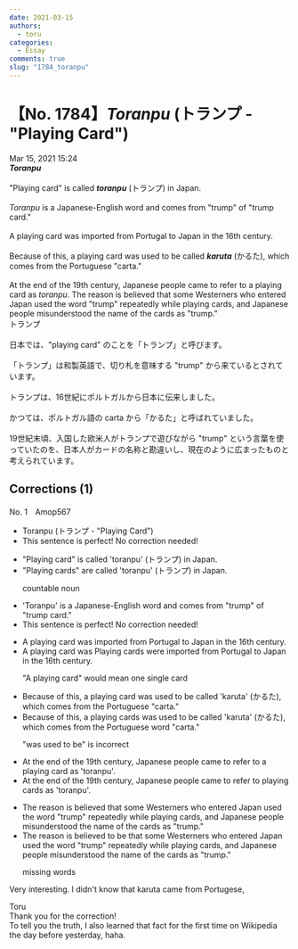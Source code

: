 ```yaml
---
date: 2021-03-15
authors:
  - toru
categories:
  - Essay
comments: true
slug: "1784_toranpu"
---
```


# 【No. 1784】<strong><em>Toranpu</em></strong> (トランプ - "Playing Card")
<div class="date">Mar 15, 2021 15:24</div>
<div id="post"><div id="body_show_ori">
<strong><em>Toranpu</em></strong><br/><br/>"Playing card" is called <strong><em>toranpu</em></strong> (トランプ) in Japan.<br/><br/><em>Toranpu</em> is a Japanese-English word and comes from "trump" of "trump card."<br/><br/>A playing card was imported from Portugal to Japan in the 16th century.<br/><br/>Because of this, a playing card was used to be called <strong><em>karuta</em></strong> (かるた), which comes from the Portuguese "carta."<br/><br/>At the end of the 19th century, Japanese people came to refer to a playing card as <em>toranpu</em>. The reason is believed that some Westerners who entered Japan used the word "trump" repeatedly while playing cards, and Japanese people misunderstood the name of the cards as "trump."
</div></div>

<!-- more -->

<div id="post_ja"><div id="body_show_mo">
トランプ<br/><br/>日本では、"playing card" のことを「トランプ」と呼びます。<br/><br/>「トランプ」は和製英語で、切り札を意味する "trump" から来ているとされています。<br/><br/>トランプは、16世紀にポルトガルから日本に伝来しました。<br/><br/>かつては、ポルトガル語の carta から「かるた」と呼ばれていました。<br/><br/>19世紀末頃、入国した欧米人がトランプで遊びながら "trump" という言葉を使っていたのを、日本人がカードの名称と勘違いし、現在のように広まったものと考えられています。
</div></div>

## Corrections (1)
<div id="block"><div class="first_name"> No. 1　<span class="just_name">Amop567</span></div><div id="block2">
<ul class="correction_field">
<li class="incorrect">Toranpu (トランプ - "Playing Card")</li>
<li class="corrected perfect">This sentence is perfect! No correction needed!</li>
</ul>
<ul class="correction_field">
<li class="incorrect">"Playing card" is called 'toranpu' (トランプ) in Japan.</li>
<li class="corrected correct">
"Playing card<span class="f_blue">s</span>" <span class="f_blue">are</span> called 'toranpu' (トランプ) in Japan.
<p class="correction_comment">countable noun</p>
</li>
</ul>
<ul class="correction_field">
<li class="incorrect">'Toranpu' is a Japanese-English word and comes from "trump" of "trump card."</li>
<li class="corrected perfect">This sentence is perfect! No correction needed!</li>
</ul>
<ul class="correction_field">
<li class="incorrect">A playing card was imported from Portugal to Japan in the 16th century.</li>
<li class="corrected correct">
<span class="sline"><span class="f_red">A playing card was</span></span> <span class="f_blue">Playing cards were</span><span class="f_gray"> </span>imported from Portugal to Japan in the 16th century.
<p class="correction_comment">"A playing card" would mean one single card</p>
</li>
</ul>
<ul class="correction_field">
<li class="incorrect">Because of this, a playing card was used to be called 'karuta' (かるた), which comes from the Portuguese "carta."</li>
<li class="corrected correct">
Because of this, <span class="sline"><span class="f_red">a</span></span> playing card<span class="f_blue">s</span> <span class="sline"><span class="f_red">was</span></span> used to be called 'karuta' (かるた), which comes from the Portuguese <span class="f_blue">word</span> "carta."
<p class="correction_comment">"was used to be" is incorrect</p>
</li>
</ul>
<ul class="correction_field">
<li class="incorrect">At the end of the 19th century, Japanese people came to refer to a playing card as 'toranpu'.</li>
<li class="corrected correct">
At the end of the 19th century, Japanese people came to refer to <span class="f_blue">playing cards</span> as 'toranpu'.
</li>
</ul>
<ul class="correction_field">
<li class="incorrect">The reason is believed that some Westerners who entered Japan used the word "trump" repeatedly while playing cards, and Japanese people misunderstood the name of the cards as "trump."</li>
<li class="corrected correct">
The reason is believed<span class="f_blue"> to be</span> that some Westerners who entered Japan used the word "trump" repeatedly while playing cards, and Japanese people misunderstood the name of the cards as "trump."
<p class="correction_comment">missing words</p>
</li>
</ul>
<p class="comment_small">
 Very interesting. I didn't know that karuta came from Portugese,
</p>

</div><div class="name"><span class="just_name">Toru</span><br>
Thank you for the correction!<br/>To tell you the truth, I also learned that fact for the first time on Wikipedia the day before yesterday, haha.
</div>
</div>
